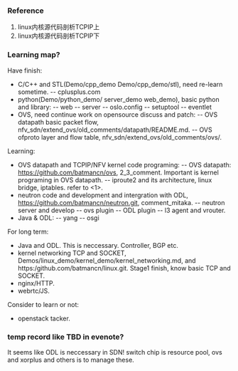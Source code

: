 ### Reference

1. linux内核源代码剖析TCPIP上
2. linux内核源代码剖析TCPIP下


### Learning map?

Have finish:
- C/C++ and STL(Demo/cpp_demo Demo/cpp_demo/stl), need re-learn sometime.
    -- cplusplus.com
- python(Demo/python_demo/ server_demo web_demo), basic python and library:
    -- web
    -- server
    -- oslo.config
    -- setuptool
    -- eventlet
- OVS, need continue work on opensource discuss and patch:
    -- OVS datapath basic packet flow, nfv_sdn/extend_ovs/old_comments/datapath/README.md.
    -- OVS ofproto layer and flow table, nfv_sdn/extend_ovs/old_comments/ovs/.

Learning:
- OVS datapath and TCPIP/NFV kernel code programing:
    -- OVS datapath: https://github.com/batmancn/ovs, 2_3_comment. Important is kernel programing
in OVS datapath.
    -- iproute2 and its architecture, linux bridge, iptables. refer to <1>.
- neutron code and development and intergration with ODL, https://github.com/batmancn/neutron.git,
 comment_mitaka.
    -- neutron server and develop
    -- ovs plugin
    -- ODL plugin
    -- l3 agent and vrouter.
- Java & ODL:
    -- yang
    -- osgi

For long term:
- Java and ODL. This is neccessary. Controller, BGP etc.
- kernel networking TCP and SOCKET, Demos/linux_demo/kernel_demo/kernel_networking.md, and https:/github.com/batmancn/linux.git. Stage1 finish, know basic TCP and SOCKET.
- nginx/HTTP.
- webrtc/JS.

Consider to learn or not:
- openstack tacker.


### temp record like TBD in evenote?

It seems like ODL is neccessary in SDN!
switch chip is resource pool, ovs and xorplus and others is to manage these.
